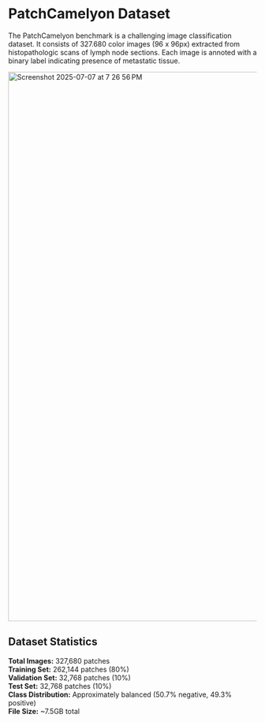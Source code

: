 # PatchCamelyon Dataset
The PatchCamelyon benchmark is a challenging image classification dataset. It consists of 327.680 color images (96 x 96px) extracted from histopathologic scans of lymph node sections. Each image is annoted with a binary label indicating presence of metastatic tissue. 

<img width="1114" alt="Screenshot 2025-07-07 at 7 26 56 PM" src="https://github.com/user-attachments/assets/29cb66f7-9119-419d-bfa3-ff8199e3170e" />

## Dataset Statistics
**Total Images:** 327,680 patches\
**Training Set:** 262,144 patches (80%)\
**Validation Set:** 32,768 patches (10%)\
**Test Set:** 32,768 patches (10%)\
**Class Distribution:** Approximately balanced (50.7% negative, 49.3% positive)\
**File Size:** ~7.5GB total
